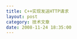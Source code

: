 ```yaml
---
title: C++实现发送HTTP请求
layout: post
category: 技术文章
date: 2008-11-24 18:35:00
---
```


<div class="cnblogs_code"><!--

Code highlighting produced by Actipro CodeHighlighter (freeware)

http://www.CodeHighlighter.com/

--><span style="color: #000000;">#include&nbsp;</span><span style="color: #000000;">&lt;</span><span style="color: #000000;">stdio.h</span><span style="color: #000000;">&gt;</span><span style="color: #000000;">

#include&nbsp;</span><span style="color: #000000;">&lt;</span><span style="color: #000000;">windows.h</span><span style="color: #000000;">&gt;</span><span style="color: #000000;">

#include&nbsp;</span><span style="color: #000000;">&lt;</span><span style="color: #000000;">wininet.h</span><span style="color: #000000;">&gt;</span><span style="color: #000000;">

</span><span style="color: #0000ff;">#define</span><span style="color: #000000;">&nbsp;MAXSIZE&nbsp;1024</span><span style="color: #000000;">

</span><span style="color: #0000ff;">#pragma</span><span style="color: #000000;">&nbsp;comment(lib,&nbsp;"Wininet.lib")&nbsp;</span><span style="color: #000000;">

</span><span style="color: #0000ff;">void</span><span style="color: #000000;">&nbsp;urlopen(_TCHAR</span><span style="color: #000000;">*</span><span style="color: #000000;">);

</span><span style="color: #0000ff;">int</span><span style="color: #000000;">&nbsp;_tmain(</span><span style="color: #0000ff;">int</span><span style="color: #000000;">&nbsp;argc,&nbsp;_TCHAR</span><span style="color: #000000;">*</span><span style="color: #000000;">&nbsp;argv[])

{

&nbsp;&nbsp;&nbsp;&nbsp;urlopen(_T(</span><span style="color: #800000;">"</span><span style="color: #800000;">http://coderzh.cnblogs.com</span><span style="color: #800000;">"</span><span style="color: #000000;">));

&nbsp;&nbsp;&nbsp;&nbsp;</span><span style="color: #0000ff;">return</span><span style="color: #000000;">&nbsp;</span><span style="color: #800080;">0</span><span style="color: #000000;">;

}

</span><span style="color: #0000ff;">void</span><span style="color: #000000;">&nbsp;urlopen(_TCHAR</span><span style="color: #000000;">*</span><span style="color: #000000;">&nbsp;url)

{

&nbsp;&nbsp;&nbsp;&nbsp;HINTERNET&nbsp;hSession&nbsp;</span><span style="color: #000000;">=</span><span style="color: #000000;">&nbsp;InternetOpen(_T(</span><span style="color: #800000;">"</span><span style="color: #800000;">UrlTest</span><span style="color: #800000;">"</span><span style="color: #000000;">),&nbsp;INTERNET_OPEN_TYPE_PRECONFIG,&nbsp;NULL,&nbsp;NULL,&nbsp;</span><span style="color: #800080;">0</span><span style="color: #000000;">);

&nbsp;&nbsp;&nbsp;&nbsp;</span><span style="color: #0000ff;">if</span><span style="color: #000000;">(hSession&nbsp;</span><span style="color: #000000;">!=</span><span style="color: #000000;">&nbsp;NULL)

&nbsp;&nbsp;&nbsp;&nbsp;{

&nbsp;&nbsp;&nbsp;&nbsp;&nbsp;&nbsp;&nbsp;&nbsp;HINTERNET&nbsp;hHttp&nbsp;</span><span style="color: #000000;">=</span><span style="color: #000000;">&nbsp;InternetOpenUrl(hSession,&nbsp;url,&nbsp;NULL,&nbsp;</span><span style="color: #800080;">0</span><span style="color: #000000;">,&nbsp;INTERNET_FLAG_DONT_CACHE,&nbsp;</span><span style="color: #800080;">0</span><span style="color: #000000;">);

&nbsp;&nbsp;&nbsp;&nbsp;&nbsp;&nbsp;&nbsp;&nbsp;</span><span style="color: #0000ff;">if</span><span style="color: #000000;">&nbsp;(hHttp&nbsp;</span><span style="color: #000000;">!=</span><span style="color: #000000;">&nbsp;NULL)

&nbsp;&nbsp;&nbsp;&nbsp;&nbsp;&nbsp;&nbsp;&nbsp;{

&nbsp;&nbsp;&nbsp;&nbsp;&nbsp;&nbsp;&nbsp;&nbsp;&nbsp;&nbsp;&nbsp;&nbsp;wprintf_s(_T(</span><span style="color: #800000;">"</span><span style="color: #800000;">%s\n</span><span style="color: #800000;">"</span><span style="color: #000000;">),&nbsp;url);

&nbsp;&nbsp;&nbsp;&nbsp;&nbsp;&nbsp;&nbsp;&nbsp;&nbsp;&nbsp;&nbsp;&nbsp;BYTE&nbsp;Temp[MAXSIZE];

&nbsp;&nbsp;&nbsp;&nbsp;&nbsp;&nbsp;&nbsp;&nbsp;&nbsp;&nbsp;&nbsp;&nbsp;ULONG&nbsp;Number&nbsp;</span><span style="color: #000000;">=</span><span style="color: #000000;">&nbsp;</span><span style="color: #800080;">1</span><span style="color: #000000;">;

&nbsp;&nbsp;&nbsp;&nbsp;&nbsp;&nbsp;&nbsp;&nbsp;&nbsp;&nbsp;&nbsp;&nbsp;</span><span style="color: #0000ff;">while</span><span style="color: #000000;">&nbsp;(Number&nbsp;</span><span style="color: #000000;">&gt;</span><span style="color: #000000;">&nbsp;</span><span style="color: #800080;">0</span><span style="color: #000000;">)

&nbsp;&nbsp;&nbsp;&nbsp;&nbsp;&nbsp;&nbsp;&nbsp;&nbsp;&nbsp;&nbsp;&nbsp;{

&nbsp;&nbsp;&nbsp;&nbsp;&nbsp;&nbsp;&nbsp;&nbsp;&nbsp;&nbsp;&nbsp;&nbsp;&nbsp;&nbsp;&nbsp;&nbsp;InternetReadFile(hHttp,&nbsp;Temp,&nbsp;MAXSIZE&nbsp;</span><span style="color: #000000;">-</span><span style="color: #000000;">&nbsp;</span><span style="color: #800080;">1</span><span style="color: #000000;">,&nbsp;</span><span style="color: #000000;">&amp;</span><span style="color: #000000;">Number);

&nbsp;&nbsp;&nbsp;&nbsp;&nbsp;&nbsp;&nbsp;&nbsp;&nbsp;&nbsp;&nbsp;&nbsp;&nbsp;&nbsp;&nbsp;&nbsp;Temp[Number]&nbsp;</span><span style="color: #000000;">=</span><span style="color: #000000;">&nbsp;</span><span style="color: #800000;">'</span><span style="color: #800000;">\0</span><span style="color: #800000;">'</span><span style="color: #000000;">;

&nbsp;&nbsp;&nbsp;&nbsp;&nbsp;&nbsp;&nbsp;&nbsp;&nbsp;&nbsp;&nbsp;&nbsp;&nbsp;&nbsp;&nbsp;&nbsp;printf(</span><span style="color: #800000;">"</span><span style="color: #800000;">%s</span><span style="color: #800000;">"</span><span style="color: #000000;">,&nbsp;Temp);

&nbsp;&nbsp;&nbsp;&nbsp;&nbsp;&nbsp;&nbsp;&nbsp;&nbsp;&nbsp;&nbsp;&nbsp;}

&nbsp;&nbsp;&nbsp;&nbsp;&nbsp;&nbsp;&nbsp;&nbsp;&nbsp;&nbsp;&nbsp;&nbsp;InternetCloseHandle(hHttp);

&nbsp;&nbsp;&nbsp;&nbsp;&nbsp;&nbsp;&nbsp;&nbsp;&nbsp;&nbsp;&nbsp;&nbsp;hHttp&nbsp;</span><span style="color: #000000;">=</span><span style="color: #000000;">&nbsp;NULL;

&nbsp;&nbsp;&nbsp;&nbsp;&nbsp;&nbsp;&nbsp;&nbsp;}

&nbsp;&nbsp;&nbsp;&nbsp;&nbsp;&nbsp;&nbsp;&nbsp;InternetCloseHandle(hSession);

&nbsp;&nbsp;&nbsp;&nbsp;&nbsp;&nbsp;&nbsp;&nbsp;hSession&nbsp;</span><span style="color: #000000;">=</span><span style="color: #000000;">&nbsp;NULL;

&nbsp;&nbsp;&nbsp;&nbsp;}&nbsp;

}</span></div>
